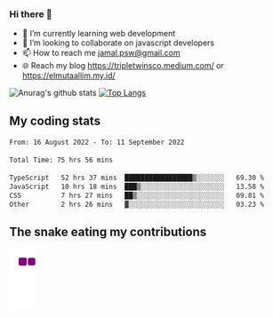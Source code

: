 ### Hi there 👋

<!--
**padepokanpenguin/padepokanpenguin** is a ✨ _special_ ✨ repository because its `README.md` (this file) appears on your GitHub profile.
-->

- 🌱 I’m currently learning  web development
- 👯 I’m looking to collaborate on javascript developers
- 📫 How to reach me jamal.psw@gmail.com
- 🌐 Reach my blog https://tripletwinsco.medium.com/ or https://elmutaallim.my.id/

![Anurag's github stats](https://github-readme-stats.vercel.app/api?username=padepokanpenguin&count_private=true&disable_animations=false&show_icons=true&theme=default)
[![Top Langs](https://github-readme-stats.vercel.app/api/top-langs/?username=padepokanpenguin&theme=default&layout=compact)](https://github.com/padepokanpenguin)

## My coding stats

<!--START_SECTION:waka-->

```text
From: 16 August 2022 - To: 11 September 2022

Total Time: 75 hrs 56 mins

TypeScript   52 hrs 37 mins  █████████████████▒░░░░░░░   69.30 %
JavaScript   10 hrs 18 mins  ███▒░░░░░░░░░░░░░░░░░░░░░   13.58 %
CSS          7 hrs 27 mins   ██▒░░░░░░░░░░░░░░░░░░░░░░   09.81 %
Other        2 hrs 26 mins   ▓░░░░░░░░░░░░░░░░░░░░░░░░   03.23 %
```

<!--END_SECTION:waka-->


## The snake eating my contributions
![snake gif](https://github.com/padepokanpenguin/padepokanpenguin/blob/output/github-contribution-grid-snake.gif)
